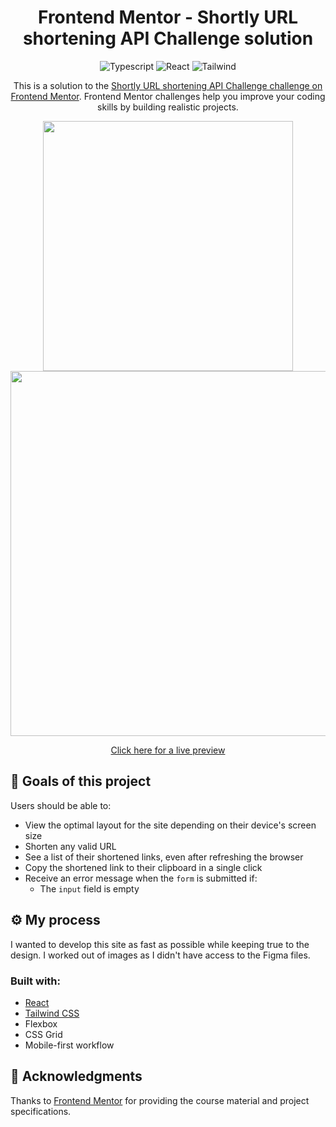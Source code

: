 <div align="center">

# Frontend Mentor - Shortly URL shortening API Challenge solution
![Typescript](https://img.shields.io/badge/TypeScript-007ACC?style=for-the-badge&logo=typescript&logoColor=white)
![React](https://img.shields.io/badge/React-20232A?style=for-the-badge&logo=react&logoColor=61DAFB)
![Tailwind](https://img.shields.io/badge/Tailwind_CSS-38B2AC?style=for-the-badge&logo=tailwind-css&logoColor=white)

This is a solution to the [Shortly URL shortening API Challenge challenge on Frontend Mentor](https://www.frontendmentor.io/challenges/url-shortening-api-landing-page-2ce3ob-G). Frontend Mentor challenges help you improve your coding skills by building realistic projects. 

<img width="400px" src="https://user-images.githubusercontent.com/68517837/231066107-551e02c0-9311-4c13-a025-6cdfaf83734a.png" />
<img height="584.16px" src="https://user-images.githubusercontent.com/68517837/231066511-ee450752-92cc-4878-9dde-631db72bb246.png" />

[Click here for a live preview](https://anthonypoullain.github.io/shortly-url-shortener/)

</div>

## 🎯 Goals of this project

Users should be able to:

- View the optimal layout for the site depending on their device's screen size
- Shorten any valid URL
- See a list of their shortened links, even after refreshing the browser
- Copy the shortened link to their clipboard in a single click
- Receive an error message when the `form` is submitted if:
  - The `input` field is empty

## ⚙️ My process

I wanted to develop this site as fast as possible while keeping true to the design. I worked out of images as I didn't have access to the Figma files.

### Built with:

- [React](https://reactjs.org/)
- [Tailwind CSS](https://tailwindcss.com/)
- Flexbox
- CSS Grid
- Mobile-first workflow

## 📃 Acknowledgments

Thanks to [Frontend Mentor](https://frontendmentor.io/) for providing the course material and project specifications.
